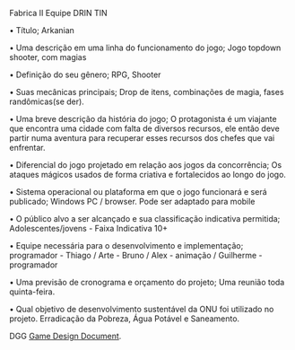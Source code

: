 Fabrica II Equipe DRIN TIN

• Título; Arkanian

• Uma descrição em uma linha do funcionamento do jogo; Jogo topdown shooter, com magias

• Definição do seu gênero; RPG, Shooter

• Suas mecânicas principais; Drop de itens, combinações de magia, fases randômicas(se der).

• Uma breve descrição da história do jogo; O protagonista é um viajante que encontra uma cidade com falta de diversos recursos, ele então deve partir numa aventura para recuperar esses recursos dos chefes que vai enfrentar.

• Diferencial do jogo projetado em relação aos jogos da concorrência; Os ataques mágicos usados de forma criativa e fortalecidos ao longo do jogo.

• Sistema operacional ou plataforma em que o jogo funcionará e será publicado; Windows PC / browser. Pode ser adaptado para mobile

• O público alvo a ser alcançado e sua classificação indicativa permitida; Adolescentes/jovens - Faixa Indicativa 10+

• Equipe necessária para o desenvolvimento e implementação; programador - Thiago / Arte - Bruno / Alex - animação / Guilherme - programador

• Uma previsão de cronograma e orçamento do projeto; Uma reunião toda quinta-feira.

• Qual objetivo de desenvolvimento sustentável da ONU foi utilizado no projeto. Erradicação da Pobreza, Água Potável e Saneamento.


DGG [Game Design Document](https://docs.google.com/document/d/1c_iHUNpUw7_Jt8GeaODTjHg_XWlb4IDHrbM9hfIO4Ac/edit?usp=sharing).
